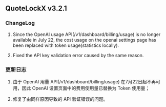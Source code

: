 ## QuoteLockX v3.2.1

### ChangeLog

1. Since the OpenAI usage API(/v1/dashboard/billing/usage) is no longer available in July 22, the cost usage on the openai settings page has been replaced with token usage(statistics locally).

2. Fixed the API key validation error caused by the same reason.

### 更新日志

1. 由于 OpenAI 用量 API(/v1/dashboard/billing/usage) 在7月22日起不再可用，因此 OpenAI 设置页面中的费用使用量已替换为 Token 使用量；

2. 修复了由同样原因导致的 API 验证错误的问题。
